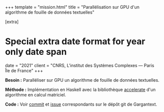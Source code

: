 +++
template = "mission.html"
title = "Parallélisation sur GPU d'un algorithme de fouille de données textuelles"

[extra]
# Special extra date format for year only date span
date = "2021"
client = "CNRS, L'institut des Systèmes Complexes — Paris Île de France"
+++

**Besoin :** Paralléliser sur GPU un algorithme de fouille de données
textuelles.

**Méthode :** Implémentation en Haskell avec la bibliothèque [accelerate](https://hackage.haskell.org/package/accelerate) d'un algorithme en calcul matriciel.

**Code :** Voir [commit](https://gitlab.iscpif.fr/gargantext/haskell-gargantext/commit/0a103e61d554f31c0e6462f0c4b715ae8d0904a6) et [issue](https://gitlab.iscpif.fr/gargantext/haskell-gargantext/issues/50) correspondants sur le dépôt git de Gargantext. 
